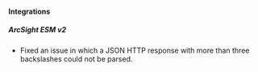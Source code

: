 
#### Integrations

##### ArcSight ESM v2

- Fixed an issue in which a JSON HTTP response with more than three backslashes could not be parsed.
